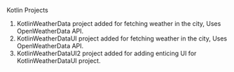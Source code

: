 Kotlin Projects

1. KotlinWeatherData project added for fetching weather in the city, Uses OpenWeatherData API.
2. KotlinWeatherDataUI project added for fetching weather in the city, Uses OpenWeatherData API.
3. KotlinWeatherDataUI2 project added for adding enticing UI for KotlinWeatherDataUI project.
